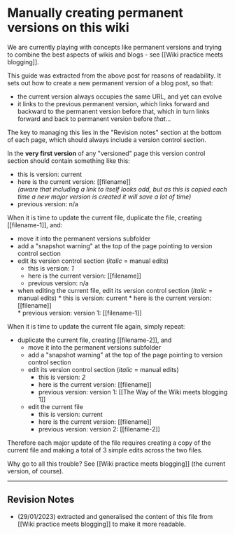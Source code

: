 # Manually creating permanent versions on this wiki

We are currently playing with concepts like permanent versions and trying to combine the best aspects of wikis and blogs - see [[Wiki practice meets blogging]].

This guide was extracted from the above post for reasons of readability. It sets out how to create a new permanent version of a blog post, so that:

* the current version always occupies the same URL, and yet can evolve
* it links to the previous permanent version, which links forward and backward to the permanent version before that, which in turn links forward and back to permanent version before *that*...

The key to managing this lies in the "Revision notes" section at the bottom of each page, which should always include a version control section. 

In the **very first version** of any "versioned" page this version control section should contain something like this:

* this is version: current
* here is the current version: \[\[filename\]\]  
  *(aware that including a link to itself looks odd, but as this is copied each time a new major version is created it will save a lot of time)*
* previous version: n/a

When it is time to update the current file, duplicate the file, creating \[\[filename-1\]\], and:

* move it into the permanent versions subfolder
* add a "snapshot warning" at the top of the page pointing to version control section
* edit its version control section (*italic* = manual edits)
	* this is version: *1*
	* here is the current version: \[\[filename\]\]  
	* previous version: n/a
* when editing the current file, edit its version control section (*italic* = manual edits)
		* this is version: current
		* here is the current version: \[\[filename\]\]  
		* previous version: version 1:  \[\[filename-1\]\]

When it is time to update the current file again, simply repeat:

* duplicate the current file, creating \[\[filename-2\]\], and 
	* move it into the permanent versions subfolder
	* add a "snapshot warning" at the top of the page pointing to version control section
	* edit its version control section (*italic* = manual edits)
		* this is version: *2*
		* here is the current version: \[\[filename\]\]  
		* previous version: version 1: [[The Way of the Wiki meets blogging 1]]
	* edit the current file
		* this is version: current
		* here is the current version:  \[\[filename\]\]  
		* previous version: version 2:  \[\[filename-2\]\]

Therefore each major update of the file requires creating a copy of the current file and making a total of 3 simple edits across the two files.

Why go to all this trouble? See [[Wiki practice meets blogging]] (the current version, of course).

---

## Revision Notes

* (29/01/2023) extracted and generalised the content of this file from [[Wiki practice meets blogging]] to make it more readable.